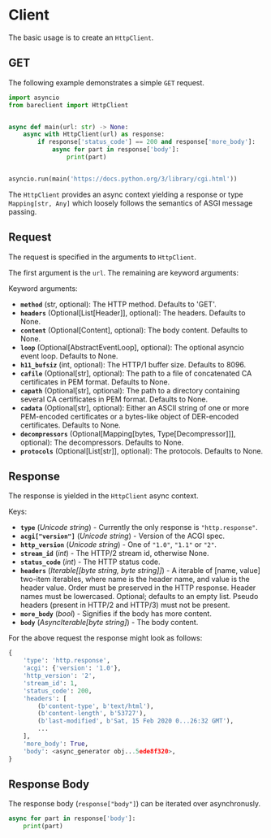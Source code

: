 # Client

The basic usage is to create an `HttpClient`.

## GET

The following example demonstrates a simple `GET` request.

```python
import asyncio
from bareclient import HttpClient


async def main(url: str) -> None:
    async with HttpClient(url) as response:
        if response['status_code'] == 200 and response['more_body']:
            async for part in response['body']:
                print(part)


asyncio.run(main('https://docs.python.org/3/library/cgi.html'))
```

The `HttpClient` provides an async context yielding a response or type
`Mapping[str, Any]` which loosely follows the semantics of ASGI message
passing.

## Request

The request is specified in the arguments to `HttpClient`.

The first argument is the `url`. The remaining are keyword arguments:

Keyword arguments:

* **`method`** (str, optional): The HTTP method. Defaults to 'GET'.
* **`headers`** (Optional[List[Header]], optional): The headers. Defaults to
    None.
* **`content`** (Optional[Content], optional): The body content. Defaults to
    None.
* **`loop`** (Optional[AbstractEventLoop], optional): The optional asyncio
    event loop. Defaults to None.
* **`h11_bufsiz`** (int, optional): The HTTP/1 buffer size. Defaults to
    8096.
* **`cafile`** (Optional[str], optional): The path to a file of concatenated
    CA certificates in PEM format. Defaults to None.
* **`capath`** (Optional[str], optional): The path to a directory containing
    several CA certificates in PEM format. Defaults to None.
* **`cadata`** (Optional[str], optional): Either an ASCII string of one or
    more PEM-encoded certificates or a bytes-like object of
    DER-encoded certificates. Defaults to None.
* **`decompressors`** (Optional[Mapping[bytes, Type[Decompressor]]], optional):
    The decompressors. Defaults to None.
* **`protocols`** (Optional[List[str]], optional): The protocols. Defaults
    to None.


## Response

The response is yielded in the `HttpClient` async context.

Keys:

* **`type`** (*Unicode string*) - Currently the only response is
    `"http.response"`.
* **`acgi["version"]`** (*Unicode string*) - Version of the ACGI spec.
* **`http_version`** (*Unicode string*) - One of `"1.0"`, `"1.1"` or `"2"`.
* **`stream_id`** (*int*) - The HTTP/2 stream id, otherwise None.
* **`status_code`** (*int*) - The HTTP status code.
* **`headers`** (*Iterable[[byte string, byte string]]*) - A iterable of [name,
    value] two-item iterables, where name is the header name, and value is the
    header value. Order must be preserved in the HTTP response. Header names
    must be lowercased. Optional; defaults to an empty list. Pseudo headers
    (present in HTTP/2 and HTTP/3) must not be present.
* **`more_body`** (*bool*) - Signifies if the body has more content.
* **`body`** (*AsyncIterable[byte string]*) - The body content.

For the above request the response might look as follows:

```python
{
    'type': 'http.response',
    'acgi': {'version': '1.0'}, 
    'http_version': '2',
    'stream_id': 1,
    'status_code': 200,
    'headers': [
        (b'content-type', b'text/html'),
        (b'content-length', b'53727'),
        (b'last-modified', b'Sat, 15 Feb 2020 0...26:32 GMT'),
        ...
    ],
    'more_body': True,
    'body': <async_generator obj...5ede8f320>, 
}
```

## Response Body

The response body (`response["body"]`) can be iterated over asynchronusly.

```python
async for part in response['body']:
    print(part)
```
